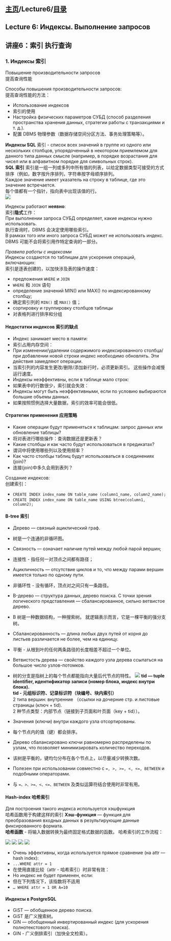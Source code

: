 ## [主页](../README.md)/Lecture6/[目录](./readme.md)
## Lecture 6: Индексы. Выполнение запросов  
## 讲座6：索引 执行查询  

### 1. Индексы 索引
Повышение производительности запросов  
提高查询性能  

Способы повышения производительности запросов:  
提高查询性能的方法：
- Использование индексов
- 索引的使用
- Настройка физических параметров СУБД (способ разделения пространства хранения данных, стратегии работы с транзакциями и т. д.).
- 配置 DBMS 物理参数（数据存储空间分区方法、事务处理策略等）。

**Индексы SQL** 索引 - список всех значений в группе из одного или нескольких столбцов, упорядоченный в некотором приемлемом для данного типа данных смысле (например, в порядке возрастания для чисел или в алфавитном порядке для символьных строк).  
**SQL 索引** 索引是一组一列或多列中所有值的列表，以给定数据类型可接受的方式排序（例如，数字按升序排列，字符串按字母顺序排列。  
Каждое значение имеет указатель на строку в таблице, где это значение встречается.  
每个值都有一个指针，指向表中出现该值的行。  
![](./pics/lec6.1.png)

Индексы работают **неявно**:  
索引**隐式**工作：  
При выполнении запроса СУБД определяет, какие индексы нужно использовать.  
执行查询时，DBMS 会决定使用哪些索引。  
В рамках того или иного запроса СУБД может не использовать индекс.  
DBMS 可能不会将索引用作特定查询的一部分。  

*Правила работы с индексами*  
Индексы создаются по таблицам для ускорения операций, включающих:  
索引是逐表创建的，以加快涉及表的操作速度：
- предложения `WHERE` и `JOIN`
- `WHERE` 和 `JOIN` 语句
- определение значений MIN() или MAX() по индексированному столбцу;
- 确定索引列的 `MIN()` 或 `MAX()` 值；
- сортировку и группировку столбцов таблицы
- 对表格列进行排序和分组

#### Недостатки индексов 索引的缺点
- Индекс занимает место в памяти:
- 索引占用内存空间：
- При изменении/удалении содержимого индексированного столбца/при добавлении новой строки индекс необходимо обновлять. Эти действия замедляют операции.
- 当索引列的内容发生更改/删除/添加新行时，必须更新索引。 这些操作会减慢运行速度。
- Индексы неэффективны, если в таблице мало строк:
- 如果表中的行数很少，索引就会失效：
- Индексы могут быть неэффективными, если по условию выбираются большие объемы данных.
- 如果按照惯例选择大量数据，索引的效率可能会很低。

#### Стратегии применения 应用策略
- Какие операции будут применяться к таблицам: запрос данных или обновление таблицы?
- 将对表进行哪些操作：查询数据还是更新表？
- Какие столбцы и как часто будут использоваться в предикатах?
- 谓词中将使用哪些列以及使用频率？
- Как часто столбцы таблиц будут использоваться в соединениях (join)?
- 连接(join)中多久会用到表列？

Создание индексов:  
创建索引：  
- `CREATE INDEX index_name ON table_name (column1_name, column2_name);`
- `CREATE INDEX index_name ON table_name USING btree(column1, column2);`

#### B-tree 索引
- Дерево — связный ациклический граф.
- 树是一个连通的非循环图。
- Связность — означает наличие путей между любой парой вершин;
- 连接性 - 指任何一对顶点之间都有路径；
- Ацикличность — отсутствие циклов и то, что между парами вершин имеется только по одному пути.
- 非循环性 - 没有循环，顶点对之间只有一条路径。
- B-дерево — структура данных, дерево поиска. С точки зрения логического представления — сбалансированное, сильно ветвистое дерево.
- B 树是一种数据结构，一种搜索树。 就逻辑表示而言，它是一棵平衡的强分支树。
- Сбалансированность — длина любых двух путей от корня до листьев различается не более, чем на единицу.
- 平衡 - 从根到叶的任何两条路径的长度相差不超过一个单位。
- Ветвистость дерева — свойство каждого узла дерева ссылаться на большое число узлов-потомков.
- 树的分支是指树上的每个节点都能指向大量后代节点的特性。
![](./pics/lec6.2.png)
**tid — tuple identifier, идентификатор записи (номер блока, индекс внутри блока).**    
**tid - 元组标识符、记录标识符（块编号、块内索引）**  
2 типа вершин: внутренние （ссылки на дочерние стр. и листовые страницы (ключ + tid).  
2 种节点类型：内部节点（链接到子页面和叶页面（key + tid））。  

- Значения (ключи) внутри каждого узла отсортированы.
- 每个节点内的值（键）都会排序。
- Дерево сбалансировано ключи равномерно распределены по узлам, что позволяет минимизировать количество переходов.
- 该树是平衡的，键均匀分布在各个节点上，以尽量减少转换次数。
- Полезен при использовании совместно с `=, >, >=, <, <=, BETWEEN` и подобными операторами.
- 与 `=、>、>=、<、<=、BETWEEN` 及类似运算符结合使用时非常有用。

#### Hash-index 哈希索引
Для построения такого индекса используется хэшфункция  
哈希函数用于构建这样的索引
**Хэш-функция** — функция для преобразования входных данных в результирующие данные фиксированного формата.  
**哈希函数** - 将输入数据转换为最终固定格式数据的函数。
哈希索引的工作流程：

![](./pics/lec6.3.png)
![](./pics/lec6.4.png)
![](./pics/lec6.5.png)
![](./pics/lec6.6.png)

- Очень эффективны, когда используется прямое сравнение (на attr — hash index):
- `...WHERE attr = 1`
- 在使用直接比较（attr - 哈希索引）时非常有效：
- Но индекс не будет применен, если:
- 但在下列情况下，该指数将不适用
- `… WHERE attr = 1 OR A=10`

#### Индексы в PostgreSQL
- GiST — обобщенное дерево поиска.
- GiST 是广义搜索树。
- GIN — обобщенный инвертированный индекс (для ускорения полнотекстового поиска).
- GIN - 广义倒排索引（加快全文检索）。